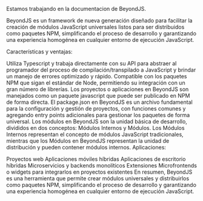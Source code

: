 Estamos trabajando en la documentacion de BeyondJS.

BeyondJS es un framework de nueva generación diseñado para
facilitar la creación de módulos JavaScript universales listos para ser distribuidos como paquetes NPM, simplificando el proceso de desarrollo y garantizando una experiencia homogénea en cualquier entorno de ejecución JavaScript.

Características y ventajas:

Utiliza Typescript y trabaja directamente con su API para abstraer al programador del proceso de compilación/transpilado a JavaScript y brindar un manejo de errores optimizado y rápido.
Compatible con los paquetes NPM que sigan el estándar de Node, permitiendo su integración con un gran número de librerías.
Los proyectos o aplicaciones en BeyondJS son manejados como un paquete javascript que puede ser publicado en NPM de forma directa.
El package.json en BeyondJS es un archivo fundamental para la configuración y gestión de proyectos, con funciones comunes y agregando entry points adicionales para gestionar los paquetes de forma universal.
Los módulos en BeyondJS son la unidad básica de desarrollo, divididos en dos conceptos: Módulos Internos y Módulos. Los Módulos Internos representan el concepto de módulos JavaScript tradicionales, mientras que los Módulos en BeyondJS representan la unidad de distribución y pueden contener módulos internos.
Aplicaciones:

Proyectos web
Aplicaciones móviles híbridas
Aplicaciones de escritorio híbridas
Microservicios y backends monolíticos
Extensiones
Microfrontends o widgets para integrarlos en proyectos existentes
En resumen, BeyondJS es una herramienta que permite crear módulos universales y distribuirlos como paquetes NPM, simplificando el proceso de desarrollo y garantizando una experiencia homogénea en cualquier entorno de ejecución JavaScript.
